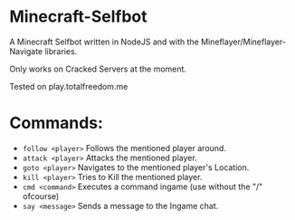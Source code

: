 # Minecraft-Selfbot
A Minecraft Selfbot written in NodeJS and with the Mineflayer/Mineflayer-Navigate libraries.

Only works on Cracked Servers at the moment.

Tested on play.totalfreedom.me


# Commands:
* `follow <player>` Follows the mentioned player around.
* `attack <player>` Attacks the mentioned player.
* `goto <player>` Navigates to the mentioned player's Location.
* `kill <player>` Tries to Kill the mentioned player.
* `cmd <command>` Executes a command ingame (use without the "/" ofcourse)
* `say <message>` Sends a message to the Ingame chat.
